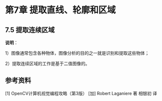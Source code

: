 # 第7章 提取直线、轮廓和区域

## 7.5 提取连续区域

**说明**：  

1）图像通常包含各种物体，图像分析的目的之一就是识别和提取这些物体；

2）提取连续区域的工作是基于二值图像的。  

## 参考资料

[1] OpenCV计算机视觉编程攻略（第3版） [加] Robert Laganiere 著 相银初 译

